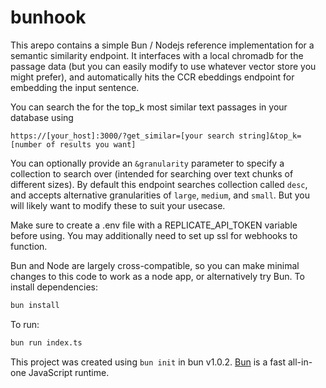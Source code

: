 # bunhook

This arepo contains a simple Bun / Nodejs reference implementation for a semantic similarity endpoint.
It interfaces with a local chromadb for the passage data (but you can easily modify to use whatever vector store you might prefer), and automatically hits the CCR ebeddings endpoint for embedding the input sentence. 

You can search the for the top_k most similar text passages in your database using 

```https://[your_host]:3000/?get_similar=[your search string]&top_k=[number of results you want]```

You can optionally provide an `&granularity` parameter to specify a collection to search over (intended for searching over text chunks of different sizes). By default this endpoint searches collection called `desc`, and accepts alternative granularities of `large`, `medium`, and `small`. But you will likely want to modify these to suit your usecase.

Make sure to create a .env file with a REPLICATE_API_TOKEN variable before using. You may additionally need to set up ssl for webhooks to function.

Bun and Node are largely cross-compatible, so you can make minimal changes to this code to work as a node app, or alternatively try Bun.
To install dependencies:

```bash
bun install
```

To run:

```bash
bun run index.ts
```

This project was created using `bun init` in bun v1.0.2. [Bun](https://bun.sh) is a fast all-in-one JavaScript runtime.